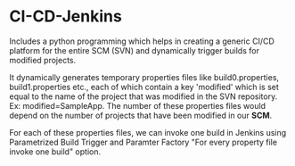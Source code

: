 # CI-CD-Jenkins
Includes a python programming which helps in creating a generic CI/CD platform for the entire SCM (SVN) and dynamically trigger
builds for modified projects.

It dynamically generates temporary properties files like build0.properties, build1.properties etc., each of which contain a key 'modified' which is set equal to the name of the project that was modified in the SVN repository. Ex: modified=SampleApp. The number of these properties files would depend on the number of projects that have been modified in our <b>SCM</b>.

For each of these properties files, we can invoke one build in Jenkins using Parametrized Build Trigger and Paramter Factory "For every property file invoke one build" option.

